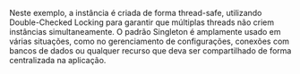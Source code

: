 Neste exemplo, a instância é criada de forma thread-safe, utilizando Double-Checked Locking para garantir que múltiplas threads não criem instâncias simultaneamente.
O padrão Singleton é amplamente usado em várias situações, como no gerenciamento de configurações, conexões com bancos de dados ou qualquer recurso que deva ser
compartilhado de forma centralizada na aplicação.

